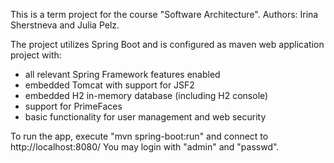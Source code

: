 

This is a term project for the course "Software Architecture". Authors: Irina Sherstneva and Julia Pelz.

The project utilizes Spring Boot and is configured as maven web application project with:
 - all relevant Spring Framework features enabled
 - embedded Tomcat with support for JSF2
 - embedded H2 in-memory database (including H2 console)
 - support for PrimeFaces
 - basic functionality for user management and web security

To run the app, execute  "mvn spring-boot:run" and connect to http://localhost:8080/ 
You may login with "admin" and "passwd".


